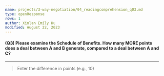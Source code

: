 ```yaml
---
name: projects/3-way-negotiation/04_readingcomprehension_q03.md
type: openResponse
rows: 1
author: Xinlan Emily Hu
modified: August 22, 2023
---
```


#### (Q3) Please examine the Schedule of Benefits. How many MORE points does a deal between A and B generate, compared to a deal between A and C?

---

> Enter the difference in points (e.g., 10)
